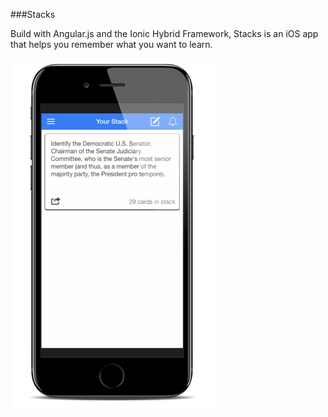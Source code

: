 ###Stacks

Build with Angular.js and the Ionic Hybrid Framework, Stacks is an iOS app that helps you remember what you want to learn.

![alt text](www/img/placed-main-screen.png "Stacks")

